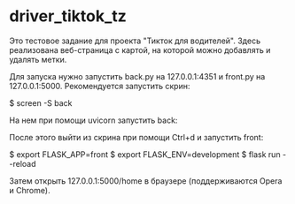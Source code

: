 # driver_tiktok_tz

Это тестовое задание для проекта "Тикток для водителей". Здесь реализована веб-страница с картой, на которой можно добавлять и удалять метки. 

Для запуска нужно запустить back.py на 127.0.0.1:4351 и front.py на 127.0.0.1:5000. Рекомендуется запустить скрин:

$ screen -S back

На нем при помощи uvicorn запустить back:


После этого выйти из скрина при помощи Ctrl+d и запустить front:

$ export FLASK_APP=front
$ export FLASK_ENV=development
$ flask run --reload

Затем открыть 127.0.0.1:5000/home в браузере (поддерживаются Opera и Chrome). 
